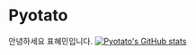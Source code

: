 # Pyotato

안녕하세요 표혜민입니다.
[![Pyotato's GitHub stats](https://github-readme-stats.vercel.app/api?username=anuraghazra)](https://github.com/pyotato/github-readme-stats)